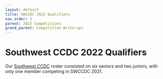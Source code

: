 ```yaml
---
layout: default
title: SWCCDC 2022 Qualifiers
nav_order: 1
parent: 2022 Competitions
grand_parent: Competition Write-ups
---
```


# Southwest CCDC 2022 Qualifiers

Our [Southwest CCDC] roster consisted on six seniors and two juniors, with only one member competing in SWCCDC 2021.

[Southwest CCDC]: https://southwestccdc.com